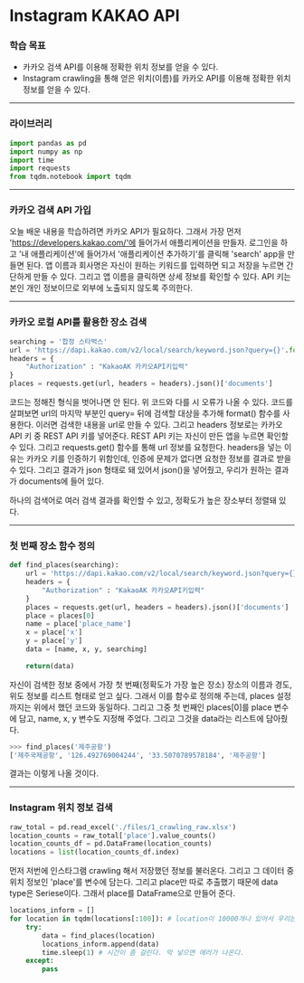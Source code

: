 # Instagram KAKAO API



### 학습 목표

- 카카오 검색 API를 이용해 정확한 위치 정보를 얻을 수 있다.
- Instagram crawling을 통해 얻은 위치(이름)를 카카오 API를 이용해 정확한 위치 정보를 얻을 수 있다.



---



### 라이브러리

```python
import pandas as pd
import numpy as np
import time
import requests
from tqdm.notebook import tqdm
```





---



### 카카오 검색 API 가입

 오늘 배운 내용을 학습하려면 카카오 API가 필요하다. 그래서 가장 먼저 'https://developers.kakao.com/'에 들어가서 애플리케이션을 만들자. 로그인을 하고 '내 애플리케이션'에 들어가서 '애플리케이션 추가하기'를 클릭해 'search' app을 만들면 된다. 앱 이름과 회사명은 자신이 원하는 키워드를 입력하면 되고 저장을 누르면 간단하게 만들 수 있다. 그리고 앱 이름을 클릭하면 상세 정보를 확인할 수 있다. API 키는 본인 개인 정보이므로 외부에 노출되지 않도록 주의한다.



---



### 카카오 로컬 API를 활용한 장소 검색

```python
searching = '합정 스타벅스'
url = 'https://dapi.kakao.com/v2/local/search/keyword.json?query={}'.format(searching)
headers = {
    "Authorization" : "KakaoAK 카카오API키입력"
}
places = requests.get(url, headers = headers).json()['documents']
```

 코드는 정해진 형식을 벗어나면 안 된다. 위 코드와 다를 시 오류가 나올 수 있다. 코드를 살펴보면 url의 마지막 부분인 query= 뒤에 검색할 대상을 추가해 format() 함수를 사용한다. 이러면 검색한 내용을 url로 만들 수 있다. 그리고 headers 정보로는 카카오 API 키 중 REST API 키를 넣어준다. REST API 키는 자신이 만든 앱을 누르면 확인할 수 있다. 그리고 requests.get() 함수를 통해 url 정보를 요청한다. headers을 넣는 이유는 카카오 키를 인증하기 위함인데, 인증에 문제가 없다면 요청한 정보를 결과로 받을 수 있다. 그리고 결과가 json 형태로 돼 있어서 json()을 넣어줬고, 우리가 원하는 결과가 documents에 들어 있다.

 하나의 검색어로 여러 검색 결과를 확인할 수 있고, 정확도가 높은 장소부터 정렬돼 있다.



---



### 첫 번째 장소 함수 정의

```python
def find_places(searching):
    url = 'https://dapi.kakao.com/v2/local/search/keyword.json?query={}'.format(searching)
    headers = {
        "Authorization" : "KakaoAK 카카오API키입력"
    }
    places = requests.get(url, headers = headers).json()['documents']
    place = places[0]
    name = place['place_name']
    x = place['x']
    y = place['y']
    data = [name, x, y, searching]
    
    return(data)
```

 자신이 검색한 정보 중에서 가장 첫 번째(정확도가 가장 높은 장소) 장소의 이름과 경도, 위도 정보를 리스트 형태로 얻고 싶다. 그래서 이를 함수로 정의해 주는데, places 설정까지는 위에서 했던 코드와 동일하다. 그리고 그중 첫 번째인 places[0]를 place 변수에 담고, name, x, y 변수도 지정해 주었다. 그리고 그것을 data라는 리스트에 담아줬다.



 ```python
 >>> find_places('제주공항')
 ['제주국제공항', '126.492769004244', '33.5070789578184', '제주공항']
 ```

 결과는 이렇게 나올 것이다.



---



### Instagram 위치 정보 검색

```python
raw_total = pd.read_excel('./files/1_crawling_raw.xlsx')
location_counts = raw_total['place'].value_counts()
location_counts_df = pd.DataFrame(location_counts)
locations = list(location_counts_df.index)
```

 먼저 저번에 인스타그램 crawling 해서 저장했던 정보를 불러온다. 그리고 그 데이터 중 위치 정보인 'place'를 변수에 담는다. 그리고 place만 따로 추출했기 때문에 data type은 Seriese이다. 그래서 place를 DataFrame으로 만들어 준다. 



```python
locations_inform = []
for location in tqdm(locations[:100]): # location이 10000개나 있어서 우리는 20개만 함
    try:
        data = find_places(location)
        locations_inform.append(data)
        time.sleep(1) # 시간이 좀 걸린다. 막 넣으면 에러가 나온다.
    except:
        pass
```

